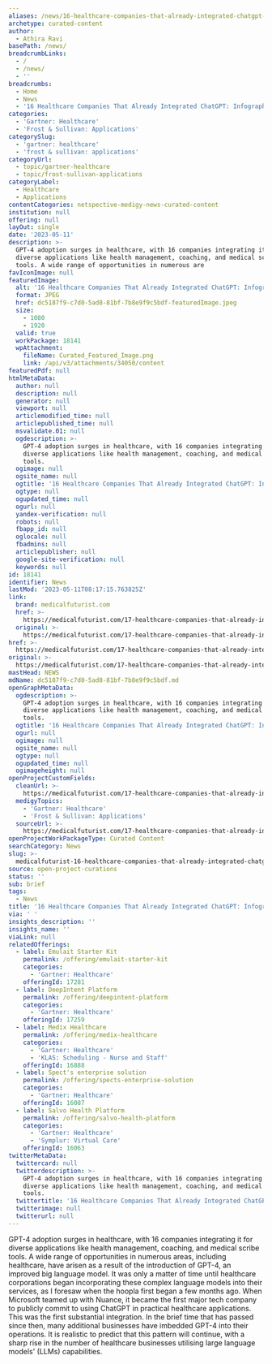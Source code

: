 ```yaml
---
aliases: /news/16-healthcare-companies-that-already-integrated-chatgpt-infographic
archetype: curated-content
author:
  - Athira Ravi
basePath: /news/
breadcrumbLinks:
  - /
  - /news/
  - ''
breadcrumbs:
  - Home
  - News
  - '16 Healthcare Companies That Already Integrated ChatGPT: Infographic'
categories:
  - 'Gartner: Healthcare'
  - 'Frost & Sullivan: Applications'
categorySlug:
  - 'gartner: healthcare'
  - 'frost & sullivan: applications'
categoryUrl:
  - topic/gartner-healthcare
  - topic/frost-sullivan-applications
categoryLabel:
  - Healthcare
  - Applications
contentCategories: netspective-medigy-news-curated-content
institution: null
offering: null
layOut: single
date: '2023-05-11'
description: >-
  GPT-4 adoption surges in healthcare, with 16 companies integrating it for
  diverse applications like health management, coaching, and medical scribe
  tools. A wide range of opportunities in numerous are
favIconImage: null
featuredImage:
  alt: '16 Healthcare Companies That Already Integrated ChatGPT: Infographic'
  format: JPEG
  href: dc5187f9-c7d0-5ad8-81bf-7b8e9f9c5bdf-featuredImage.jpeg
  size:
    - 1080
    - 1920
  valid: true
  workPackage: 18141
  wpAttachment:
    fileName: Curated_Featured_Image.png
    link: /api/v3/attachments/34050/content
featuredPdf: null
htmlMetaData:
  author: null
  description: null
  generator: null
  viewport: null
  articlemodified_time: null
  articlepublished_time: null
  msvalidate.01: null
  ogdescription: >-
    GPT-4 adoption surges in healthcare, with 16 companies integrating it for
    diverse applications like health management, coaching, and medical scribe
    tools.
  ogimage: null
  ogsite_name: null
  ogtitle: '16 Healthcare Companies That Already Integrated ChatGPT: Infographic'
  ogtype: null
  ogupdated_time: null
  ogurl: null
  yandex-verification: null
  robots: null
  fbapp_id: null
  oglocale: null
  fbadmins: null
  articlepublisher: null
  google-site-verification: null
  keywords: null
id: 18141
identifier: News
lastMod: '2023-05-11T08:17:15.763825Z'
link:
  brand: medicalfuturist.com
  href: >-
    https://medicalfuturist.com/17-healthcare-companies-that-already-integrated-chatgpt-infographic/
  original: >-
    https://medicalfuturist.com/17-healthcare-companies-that-already-integrated-chatgpt-infographic
href: >-
  https://medicalfuturist.com/17-healthcare-companies-that-already-integrated-chatgpt-infographic/
original: >-
  https://medicalfuturist.com/17-healthcare-companies-that-already-integrated-chatgpt-infographic
mastHead: NEWS
mdName: dc5187f9-c7d0-5ad8-81bf-7b8e9f9c5bdf.md
openGraphMetaData:
  ogdescription: >-
    GPT-4 adoption surges in healthcare, with 16 companies integrating it for
    diverse applications like health management, coaching, and medical scribe
    tools.
  ogtitle: '16 Healthcare Companies That Already Integrated ChatGPT: Infographic'
  ogurl: null
  ogimage: null
  ogsite_name: null
  ogtype: null
  ogupdated_time: null
  ogimageheight: null
openProjectCustomFields:
  cleanUrl: >-
    https://medicalfuturist.com/17-healthcare-companies-that-already-integrated-chatgpt-infographic/
  medigyTopics:
    - 'Gartner: Healthcare'
    - 'Frost & Sullivan: Applications'
  sourceUrl: >-
    https://medicalfuturist.com/17-healthcare-companies-that-already-integrated-chatgpt-infographic
openProjectWorkPackageType: Curated Content
searchCategory: News
slug: >-
  medicalfuturist-16-healthcare-companies-that-already-integrated-chatgpt-infographic
source: open-project-curations
status: ''
sub: brief
tags:
  - News
title: '16 Healthcare Companies That Already Integrated ChatGPT: Infographic'
via: ' '
insights_description: ''
insights_name: ''
viaLink: null
relatedOfferings:
  - label: Emulait Starter Kit
    permalink: /offering/emulait-starter-kit
    categories:
      - 'Gartner: Healthcare'
    offeringId: 17281
  - label: DeepIntent Platform
    permalink: /offering/deepintent-platform
    categories:
      - 'Gartner: Healthcare'
    offeringId: 17259
  - label: Medix Healthcare
    permalink: /offering/medix-healthcare
    categories:
      - 'Gartner: Healthcare'
      - 'KLAS: Scheduling - Nurse and Staff'
    offeringId: 16888
  - label: Spect's enterprise solution
    permalink: /offering/spects-enterprise-solution
    categories:
      - 'Gartner: Healthcare'
    offeringId: 16087
  - label: Salvo Health Platform
    permalink: /offering/salvo-health-platform
    categories:
      - 'Gartner: Healthcare'
      - 'Symplur: Virtual Care'
    offeringId: 16063
twitterMetaData:
  twittercard: null
  twitterdescription: >-
    GPT-4 adoption surges in healthcare, with 16 companies integrating it for
    diverse applications like health management, coaching, and medical scribe
    tools.
  twittertitle: '16 Healthcare Companies That Already Integrated ChatGPT: Infographic'
  twitterimage: null
  twitterurl: null
---
```

<p>GPT-4 adoption surges in healthcare, with 16 companies integrating it for diverse applications like health management, coaching, and medical scribe tools. A wide range of opportunities in numerous areas, including healthcare, have arisen as a result of the introduction of GPT-4, an improved big language model. It was only a matter of time until healthcare corporations began incorporating these complex language models into their services, as I foresaw when the hoopla first began a few months ago. When Microsoft teamed up with Nuance, it became the first major tech company to publicly commit to using ChatGPT in practical healthcare applications. This was the first substantial integration. In the brief time that has passed since then, many additional businesses have imbedded GPT-4 into their operations. It is realistic to predict that this pattern will continue, with a sharp rise in the number of healthcare businesses utilising large language models' (LLMs) capabilities.</p>